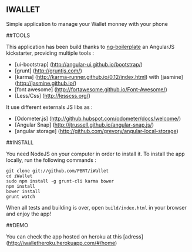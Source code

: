 ## IWALLET 

Simple application to manage your Wallet monney with your phone

##TOOLS

This application has been build thanks to [ng-boilerplate](https://github.com/ngbp/ngbp) an AngularJS kickstarter, providing multiple tools : 
+ [ui-bootstrap] (http://angular-ui.github.io/bootstrap/)
+ [grunt] (http://gruntjs.com/)
+ [karma] (http://karma-runner.github.io/0.12/index.html) with [jasmine] (http://jasmine.github.io/)
+ [font awesome] (http://fortawesome.github.io/Font-Awesome/)
+ [Less/Css] (http://lesscss.org/)

It use different externals JS libs as : 
+ [Odometer.js] (http://github.hubspot.com/odometer/docs/welcome/)
+ [Angular Snap] (http://jtrussell.github.io/angular-snap.js/)
+ [angular storage] (http://github.com/grevory/angular-local-storage)

##INSTALL

You need NodeJS on your computer in order to install it. 
To install the app locally, run the following commands :
```
git clone git://github.com/PBRT/iWallet
cd iWallet
sudo npm install -g grunt-cli karma bower
npm install
bower install 
grunt watch
```
When all tests and building is over, open ```build/index.html``` in your browser and enjoy the app!

##DEMO

You can check the app hosted on heroku at this [adress] (http://iwalletheroku.herokuapp.com/#/home)

